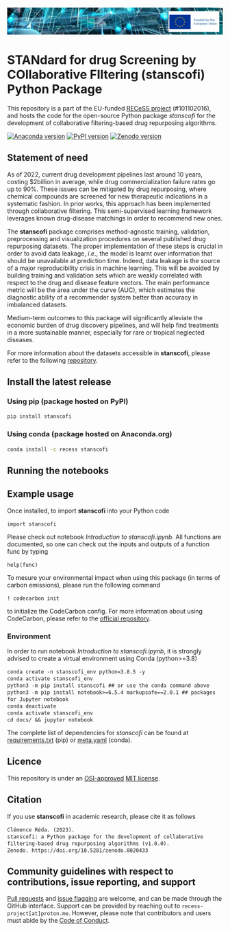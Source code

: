 ![funding logo](https://raw.githubusercontent.com/RECeSS-EU-Project/RECeSS-EU-Project.github.io/main/assets/images/header%2BEU_rescale.jpg)

# STANdard for drug Screening by COllaborative FIltering (stanscofi) Python Package

This repository is a part of the EU-funded [RECeSS project](https://recess-eu-project.github.io) (#101102016), and hosts the code for the open-source Python package *stanscofi* for the development of collaborative filtering-based drug repurposing algorithms.

[![Anaconda version](https://anaconda.org/recess/stanscofi/badges/version.svg)](https://anaconda.org/recess/stanscofi) [![PyPI version](https://badge.fury.io/py/stanscofi.svg)](https://badge.fury.io/py/stanscofi) [![Zenodo version](https://zenodo.org/badge/DOI/10.5281/zenodo.8020432.svg)](https://doi.org/10.5281/zenodo.8020432)

## Statement of need

As of 2022, current drug development pipelines last around 10 years, costing $2billion in average, while drug commercialization failure rates go up to 90%. These issues can be mitigated by drug repurposing, where chemical compounds are screened for new therapeutic indications in a systematic fashion. In prior works, this approach has been implemented through collaborative filtering. This semi-supervised learning framework leverages known drug-disease matchings in order to recommend new ones.

The **stanscofi** package comprises method-agnostic training, validation, preprocessing and visualization procedures on several published drug repurposing datasets. The proper implementation of these steps is crucial in order to avoid data leakage, *i*.*e*., the model is learnt over information that should be unavailable at prediction time. Indeed, data leakage is the source of a major reproducibility crisis in machine learning. This will be avoided by building training and validation sets which are weakly correlated with respect to the drug and disease feature vectors. The main performance metric will be the area under the curve (AUC), which estimates the diagnostic ability of a recommender system better than accuracy in imbalanced datasets.

Medium-term outcomes to this package will significantly alleviate the economic burden of drug discovery pipelines, and will help find treatments in a more sustainable manner, especially for rare or tropical neglected diseases.

For more information about the datasets accessible in **stanscofi**, please refer to the following [repository](https://github.com/RECeSS-EU-Project/drug-repurposing-datasets).

## Install the latest release

### Using pip (package hosted on PyPI)

```bash
pip install stanscofi
```

### Using conda (package hosted on Anaconda.org)

```bash
conda install -c recess stanscofi
```

## Running the notebooks

## Example usage

Once installed, to import **stanscofi** into your Python code

```
import stanscofi
```

Please check out notebook *Introduction to stanscofi.ipynb*. All functions are documented, so one can check out the inputs and outputs of a function func by typing

```
help(func)
```

To mesure your environmental impact when using this package (in terms of carbon emissions), please run the following command

```
! codecarbon init
```

 to initialize the CodeCarbon config. For more information about using CodeCarbon, please refer to the [official repository](https://github.com/mlco2/codecarbon).

### Environment

In order to run notebook *Introduction to stanscofi.ipynb*, it is strongly advised to create a virtual environment using Conda (python>=3.8)

```
conda create -n stanscofi_env python=3.8.5 -y
conda activate stanscofi_env
python3 -m pip install stanscofi ## or use the conda command above
python3 -m pip install notebook>=6.5.4 markupsafe==2.0.1 ## packages for Jupyter notebook
conda deactivate
conda activate stanscofi_env
cd docs/ && jupyter notebook
```

The complete list of dependencies for *stanscofi* can be found at [requirements.txt](https://raw.githubusercontent.com/RECeSS-EU-Project/stanscofi/master/pip/requirements.txt) (pip) or [meta.yaml](https://raw.githubusercontent.com/RECeSS-EU-Project/stanscofi/master/conda/meta.yaml) (conda).

## Licence

This repository is under an [OSI-approved](https://opensource.org/licenses/) [MIT license](https://raw.githubusercontent.com/RECeSS-EU-Project/stanscofi/master/LICENSE). 

## Citation

If you use **stanscofi** in academic research, please cite it as follows

```
Clémence Réda. (2023). 
stanscofi: a Python package for the development of collaborative filtering-based drug repurposing algorithms (v1.0.0). 
Zenodo. https://doi.org/10.5281/zenodo.8020433
```

## Community guidelines with respect to contributions, issue reporting, and support

[Pull requests](https://github.com/RECeSS-EU-Project/stanscofi/pulls) and [issue flagging](https://github.com/RECeSS-EU-Project/stanscofi/issues) are welcome, and can be made through the GitHub interface. Support can be provided by reaching out to ``recess-project[at]proton.me``. However, please note that contributors and users must abide by the [Code of Conduct](https://github.com/RECeSS-EU-Project/stanscofi/blob/master/CODE%20OF%20CONDUCT.md).

